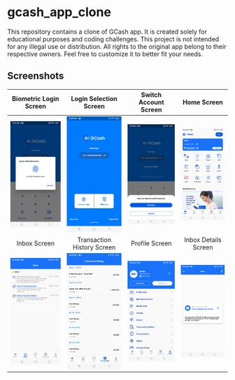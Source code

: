# gcash_app_clone
This repository contains a clone of GCash app. It is created solely for educational purposes and coding challenges. This project is not intended for any illegal use or distribution. All rights to the original app belong to their respective owners.   Feel free to customize it to better fit your needs.

## Screenshots

|        Biometric Login Screen         |          Login Selection Screen           |   Switch Account Screen         |   Home  Screen         |
| :------------------------: | :--------------------------------: | :--------------------------: | :--------------------------: |
| ![Login Screen][biometric-login-image] | ![Login Screen][login-selection-image] | ![Switch Account Screen][switch-account-image] | ![Home Screen][home-image] |
|        Inbox Screen         |          Transaction History Screen           |   Profile Screen         |   Inbox Details  Screen         |
| ![Inbox Screen][inbox-image] | ![Transactions Screen][transactions-image] | ![Profile Screen][profile-image] | ![Inbox Details Screen][inbox-details-image] |

<!-- Variables -->

[biometric-login-image]: https://github.com/marianz-bonfire/gcash_app_clone/blob/master/assets/screenshots/Screenshot_20240906_073404.png
[login-selection-image]: https://github.com/marianz-bonfire/gcash_app_clone/blob/master/assets/screenshots/Screenshot_20240906_073511.png
[switch-account-image]: https://github.com/marianz-bonfire/gcash_app_clone/blob/master/assets/screenshots/Screenshot_20240906_073534.png
[home-image]: https://github.com/marianz-bonfire/gcash_app_clone/blob/master/assets/screenshots/Screenshot_20240906_073555.png
[inbox-image]: https://github.com/marianz-bonfire/gcash_app_clone/blob/master/assets/screenshots/Screenshot_20240906_073607.png
[transactions-image]: https://github.com/marianz-bonfire/gcash_app_clone/blob/master/assets/screenshots/Screenshot_20240906_073622.png
[profile-image]: https://github.com/marianz-bonfire/gcash_app_clone/blob/master/assets/screenshots/Screenshot_20240906_073638.png
[inbox-details-image]: https://github.com/marianz-bonfire/gcash_app_clone/blob/master/assets/screenshots/Screenshot_20240906_073659.png
